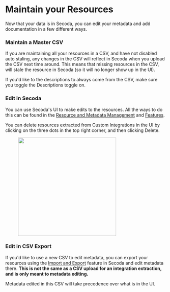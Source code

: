 # Maintain your Resources

Now that your data is in Secoda, you can edit your metadata and add documentation in a few different ways.&#x20;

### Maintain a Master CSV

If you are maintaining all your resources in a CSV, and have not disabled auto staling, any changes in the CSV will reflect in Secoda when you upload the CSV next time around. This means that missing resources in the CSV, will stale the resource in Secoda (so it will no longer show up in the UI).&#x20;

If you'd like to the descriptions to always come from the CSV, make sure you toggle the Descriptions toggle on.&#x20;

### Edit in Secoda

You can use Secoda's UI to make edits to the resources. All the ways to do this can be found in the [Resource and Metadata Management](../../resource-and-metadata-management/) and [Features](../../features/).&#x20;

You can delete resources extracted from Custom Integrations in the UI by clicking on the three dots in the top right corner, and then clicking Delete.

<figure><img src="https://secoda-public-media-assets.s3.amazonaws.com/Screenshot 2023-06-09 at 3.25.13 PM.png" alt="" width="308"><figcaption></figcaption></figure>

### Edit in CSV Export

If you'd like to use a new CSV to edit metadata, you can export your resources using the [Import and Export](../../resource-and-metadata-management/import-and-export-data.md) feature in Secoda and edit metadata there. **This is not the same as a CSV upload for an integration extraction, and is only meant to metadata editing.**&#x20;

Metadata edited in this CSV will take precedence over what is in the UI.&#x20;
